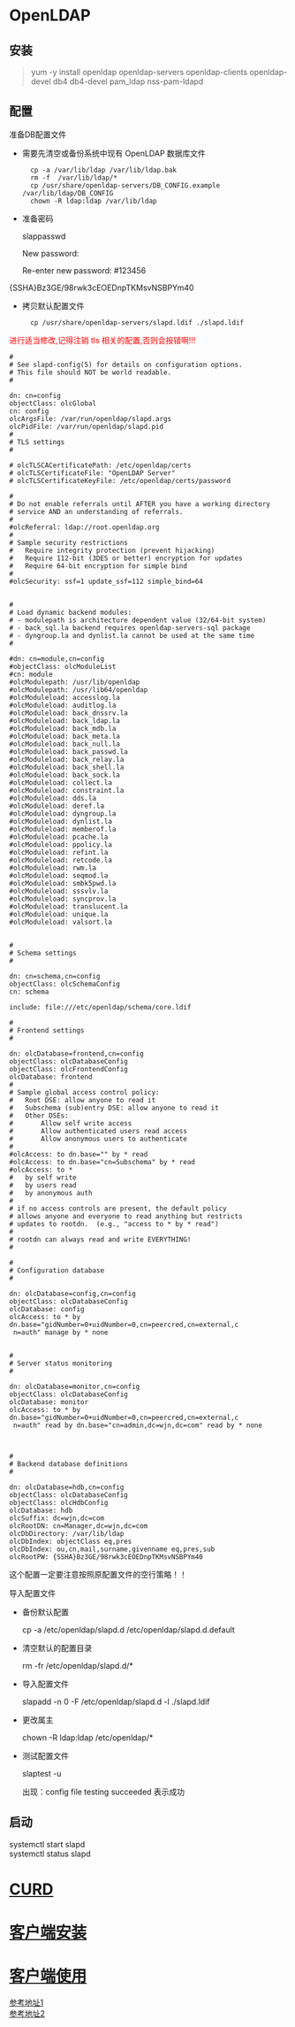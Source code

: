 # OpenLDAP

## 安装

> yum -y install openldap openldap-servers openldap-clients openldap-devel db4 db4-devel  pam_ldap nss-pam-ldapd


## 配置

准备DB配置文件 

* 需要先清空或备份系统中现有 OpenLDAP 数据库文件

        cp -a /var/lib/ldap /var/lib/ldap.bak
        rm -f  /var/lib/ldap/*  
        cp /usr/share/openldap-servers/DB_CONFIG.example /var/lib/ldap/DB_CONFIG  
        chown -R ldap:ldap /var/lib/ldap
* 准备密码
        
    slappasswd
        
    New password:

    Re-enter new password: #123456

{SSHA}Bz3GE/98rwk3cEOEDnpTKMsvNSBPYm40

* 拷贝默认配置文件

        cp /usr/share/openldap-servers/slapd.ldif ./slapd.ldif 

<font color=red>进行适当修改,记得注销 tls 相关的配置,否则会报错啊!!! </font>

```
#
# See slapd-config(5) for details on configuration options.
# This file should NOT be world readable.
#

dn: cn=config
objectClass: olcGlobal
cn: config
olcArgsFile: /var/run/openldap/slapd.args
olcPidFile: /var/run/openldap/slapd.pid
#
# TLS settings
#

# olcTLSCACertificatePath: /etc/openldap/certs
# olcTLSCertificateFile: "OpenLDAP Server"
# olcTLSCertificateKeyFile: /etc/openldap/certs/password

#
# Do not enable referrals until AFTER you have a working directory
# service AND an understanding of referrals.
#
#olcReferral: ldap://root.openldap.org
#
# Sample security restrictions
#	Require integrity protection (prevent hijacking)
#	Require 112-bit (3DES or better) encryption for updates
#	Require 64-bit encryption for simple bind
#
#olcSecurity: ssf=1 update_ssf=112 simple_bind=64


#
# Load dynamic backend modules:
# - modulepath is architecture dependent value (32/64-bit system)
# - back_sql.la backend requires openldap-servers-sql package
# - dyngroup.la and dynlist.la cannot be used at the same time
#

#dn: cn=module,cn=config
#objectClass: olcModuleList
#cn: module
#olcModulepath:	/usr/lib/openldap
#olcModulepath:	/usr/lib64/openldap
#olcModuleload: accesslog.la
#olcModuleload: auditlog.la
#olcModuleload: back_dnssrv.la
#olcModuleload: back_ldap.la
#olcModuleload: back_mdb.la
#olcModuleload: back_meta.la
#olcModuleload: back_null.la
#olcModuleload: back_passwd.la
#olcModuleload: back_relay.la
#olcModuleload: back_shell.la
#olcModuleload: back_sock.la
#olcModuleload: collect.la
#olcModuleload: constraint.la
#olcModuleload: dds.la
#olcModuleload: deref.la
#olcModuleload: dyngroup.la
#olcModuleload: dynlist.la
#olcModuleload: memberof.la
#olcModuleload: pcache.la
#olcModuleload: ppolicy.la
#olcModuleload: refint.la
#olcModuleload: retcode.la
#olcModuleload: rwm.la
#olcModuleload: seqmod.la
#olcModuleload: smbk5pwd.la
#olcModuleload: sssvlv.la
#olcModuleload: syncprov.la
#olcModuleload: translucent.la
#olcModuleload: unique.la
#olcModuleload: valsort.la


#
# Schema settings
#

dn: cn=schema,cn=config
objectClass: olcSchemaConfig
cn: schema

include: file:///etc/openldap/schema/core.ldif

#
# Frontend settings
#

dn: olcDatabase=frontend,cn=config
objectClass: olcDatabaseConfig
objectClass: olcFrontendConfig
olcDatabase: frontend
#
# Sample global access control policy:
#	Root DSE: allow anyone to read it
#	Subschema (sub)entry DSE: allow anyone to read it
#	Other DSEs:
#		Allow self write access
#		Allow authenticated users read access
#		Allow anonymous users to authenticate
#
#olcAccess: to dn.base="" by * read
#olcAccess: to dn.base="cn=Subschema" by * read
#olcAccess: to *
#	by self write
#	by users read
#	by anonymous auth
#
# if no access controls are present, the default policy
# allows anyone and everyone to read anything but restricts
# updates to rootdn.  (e.g., "access to * by * read")
#
# rootdn can always read and write EVERYTHING!
#

#
# Configuration database
#

dn: olcDatabase=config,cn=config
objectClass: olcDatabaseConfig
olcDatabase: config
olcAccess: to * by dn.base="gidNumber=0+uidNumber=0,cn=peercred,cn=external,c
 n=auth" manage by * none


#
# Server status monitoring
#

dn: olcDatabase=monitor,cn=config
objectClass: olcDatabaseConfig
olcDatabase: monitor
olcAccess: to * by dn.base="gidNumber=0+uidNumber=0,cn=peercred,cn=external,c
 n=auth" read by dn.base="cn=admin,dc=wjn,dc=com" read by * none



#
# Backend database definitions
#

dn: olcDatabase=hdb,cn=config
objectClass: olcDatabaseConfig
objectClass: olcHdbConfig
olcDatabase: hdb
olcSuffix: dc=wjn,dc=com
olcRootDN: cn=Manager,dc=wjn,dc=com
olcDbDirectory:	/var/lib/ldap
olcDbIndex: objectClass eq,pres
olcDbIndex: ou,cn,mail,surname,givenname eq,pres,sub
olcRootPW: {SSHA}Bz3GE/98rwk3cEOEDnpTKMsvNSBPYm40
```

这个配置一定要注意按照原配置文件的空行策略！！

导入配置文件

 
* 备份默认配置

    cp -a  /etc/openldap/slapd.d  /etc/openldap/slapd.d.default 

* 清空默认的配置目录

    rm -fr /etc/openldap/slapd.d/* 

* 导入配置文件

    slapadd -n 0 -F /etc/openldap/slapd.d -l ./slapd.ldif 

* 更改属主

    chown -R ldap:ldap /etc/openldap/* 

* 测试配置文件

    slaptest -u

    出现：config file testing succeeded 表示成功



## 启动

systemctl start slapd  
systemctl status slapd

# [CURD]()



# [客户端安装](http://www.ldapadmin.org/download/ldapadmin.html)

# [客户端使用](https://cloud.tencent.com/developer/article/1380076)










[参考地址1](https://www.cnblogs.com/HIBIKILinux/p/9799408.html)  
[参考地址2](https://www.cnblogs.com/lfdblog/p/9798004.html)
